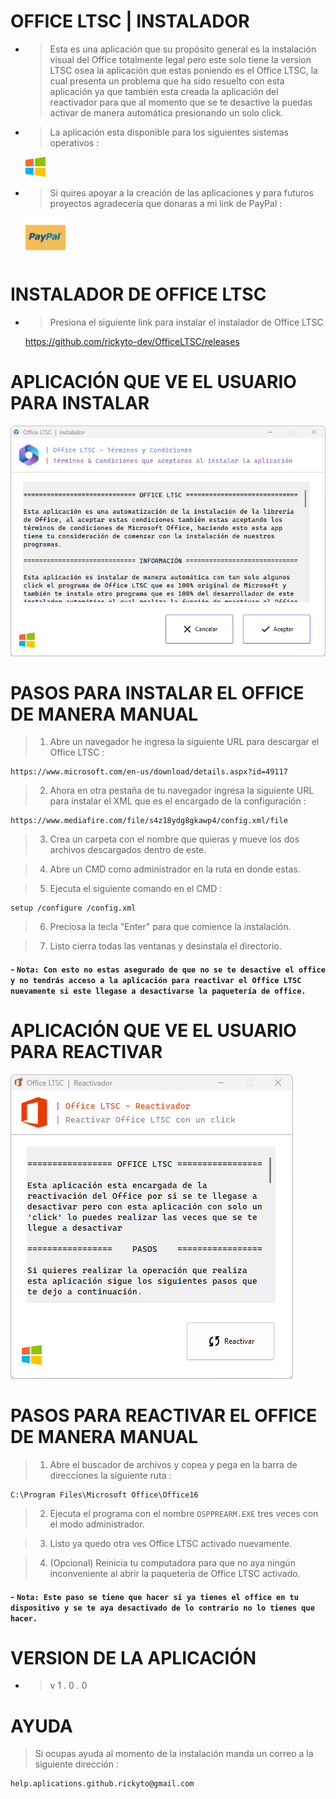 # OFFICE LTSC | INSTALADOR

- > Esta es una aplicación que su propósito general es la instalación visual del Office totalmente legal pero este solo tiene la version LTSC osea la aplicación que estas poniendo es el Office LTSC, la cual presenta un problema que ha sido resuelto con esta aplicación ya que también esta creada la aplicación del reactivador para que al momento que se te desactive la puedas activar de manera automática presionando un solo click.

- > La aplicación esta disponible para los siguientes sistemas operativos :

  [![Windows](images/windows.png)](https://www.microsoft.com/es-es/software-download/windows10)

- > Si quires apoyar a la creación de las aplicaciones y para futuros proyectos agradecería que donaras a mi link de PayPal :

  [![Windows](paypal.png)](https://paypal.me/xrickytox?country.x=MX&locale.x=es_XC)

#

# INSTALADOR DE OFFICE LTSC

- > Presiona el siguiente link para instalar el instalador de Office LTSC

  https://github.com/rickyto-dev/OfficeLTSC/releases

#

# APLICACIÓN QUE VE EL USUARIO PARA INSTALAR

<img src='office_app.png'>

#

# PASOS PARA INSTALAR EL OFFICE DE MANERA MANUAL

> 1. Abre un navegador he ingresa la siguiente URL para descargar el Office LTSC :

```
https://www.microsoft.com/en-us/download/details.aspx?id=49117
```

> 2. Ahora en otra pestaña de tu navegador ingresa la siguiente URL para instalar el XML que es el encargado de la configuración :

```
https://www.mediafire.com/file/s4z18ydg8gkawp4/config.xml/file
```

> 3. Crea un carpeta con el nombre que quieras y mueve los dos archivos descargados dentro de este.

> 4. Abre un CMD como administrador en la ruta en donde estas.

> 5. Ejecuta el siguiente comando en el CMD :

```
setup /configure /config.xml
```

> 6. Preciosa la tecla "Enter" para que comience la instalación.

> 7.  Listo cierra todas las ventanas y desinstala el directorio.

#### - `Nota: Con esto no estas asegurado de que no se te desactive el office y no tendrás acceso a la aplicación para reactivar el Office LTSC nuevamente si este llegase a desactivarse la paquetería de office.`

#

# APLICACIÓN QUE VE EL USUARIO PARA REACTIVAR

<img src='office_reactivador_app.png'>

#

# PASOS PARA REACTIVAR EL OFFICE DE MANERA MANUAL

> 1. Abre el buscador de archivos y copea y pega en la barra de direcciones la siguiente ruta :

```
C:\Program Files\Microsoft Office\Office16
```

> 2. Ejecuta el programa con el nombre `OSPPREARM.EXE` tres veces con el modo administrador.

> 3. Listo ya quedo otra ves Office LTSC activado nuevamente.

> 4. (Opcional) Reinicia tu computadora para que no aya ningún inconveniente al abrir la paquetería de Office LTSC activado.

#### - `Nota: Este paso se tiene que hacer si ya tienes el office en tu dispositivo y se te aya desactivado de lo contrario no lo tienes que hacer.`

#

# VERSION DE LA APLICACIÓN

- > v 1 . 0 . 0

#

# AYUDA

> Si ocupas ayuda al momento de la instalación manda un correo a la siguiente dirección :

```
help.aplications.github.rickyto@gmail.com
```
